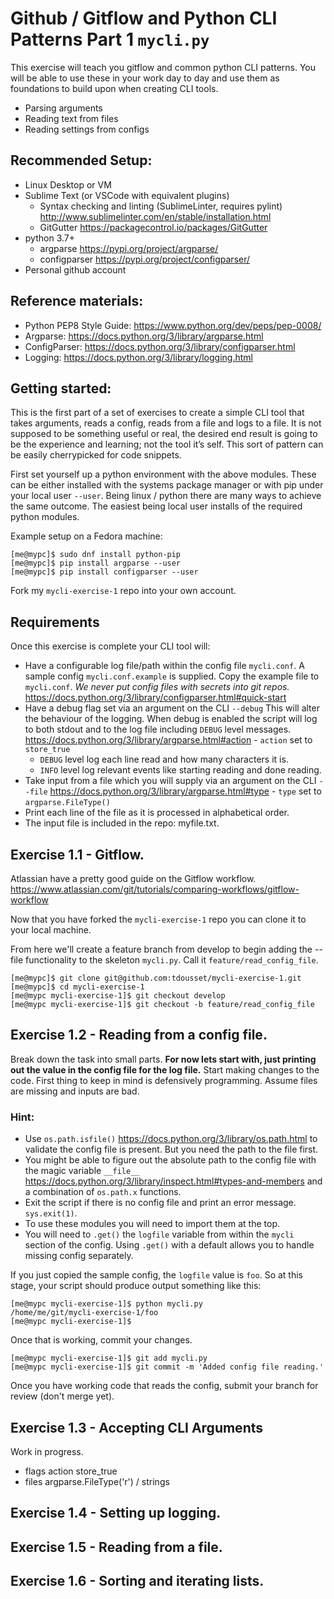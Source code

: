 # Github / Gitflow and Python CLI Patterns Part 1 `mycli.py`

This exercise will teach you gitflow and common python CLI patterns. You will be able to use these in your work day to day and use them as foundations to build upon when creating CLI tools.
* Parsing arguments
* Reading text from files
* Reading settings from configs

## Recommended Setup: ##
* Linux Desktop or VM
* Sublime Text (or VSCode with equivalent plugins)
    * Syntax checking and linting (SublimeLinter, requires pylint) http://www.sublimelinter.com/en/stable/installation.html
    * GitGutter https://packagecontrol.io/packages/GitGutter
* python 3.7+
    * argparse https://pypi.org/project/argparse/
    * configparser https://pypi.org/project/configparser/
* Personal github account

## Reference materials: ##
* Python PEP8 Style Guide: https://www.python.org/dev/peps/pep-0008/
* Argparse: https://docs.python.org/3/library/argparse.html
* ConfigParser: https://docs.python.org/3/library/configparser.html
* Logging: https://docs.python.org/3/library/logging.html

## Getting started: ##
This is the first part of a set of exercises to create a simple CLI tool that takes arguments, reads a config, reads from a file and logs to a file. It is not supposed to be something useful or real, the desired end result is going to be the experience and learning; not the tool it’s self. This sort of pattern can be easily cherrypicked for code snippets.

First set yourself up a python environment with the above modules. These can be either installed with the systems package manager or with pip under your local user `--user`. Being linux / python there are many ways to achieve the same outcome. The easiest being local user installs of the required python modules.

Example setup on a Fedora machine:
```
[me@mypc]$ sudo dnf install python-pip
[me@mypc]$ pip install argparse --user
[me@mypc]$ pip install configparser --user
```

Fork my `mycli-exercise-1` repo into your own account.

## Requirements ##
Once this exercise is complete your CLI tool will:
* Have a configurable log file/path within the config file `mycli.conf`. A sample config `mycli.conf.example` is supplied. Copy the example file to `mycli.conf`. *We never put config files with secrets into git repos.* https://docs.python.org/3/library/configparser.html#quick-start
* Have a debug flag set via an argument on the CLI `--debug` This will alter the behaviour of the logging. When debug is enabled the script will log to both stdout and to the log file including `DEBUG` level messages. https://docs.python.org/3/library/argparse.html#action - `action` set to `store_true`
    * `DEBUG` level log each line read and how many characters it is.
    * `INFO` level log relevant events like starting reading and done reading.
* Take input from a file which you will supply via an argument on the CLI `--file` https://docs.python.org/3/library/argparse.html#type - `type` set to `argparse.FileType()`
* Print each line of the file as it is processed in alphabetical order.
* The input file is included in the repo: myfile.txt.

## Exercise 1.1 - Gitflow. ##
Atlassian have a pretty good guide on the Gitflow workflow. https://www.atlassian.com/git/tutorials/comparing-workflows/gitflow-workflow

Now that you have forked the `mycli-exercise-1` repo you can clone it to your local machine.

From here we'll create a feature branch from develop to begin adding the --file functionality to the skeleton `mycli.py`. Call it `feature/read_config_file`.

```
[me@mypc]$ git clone git@github.com:tdousset/mycli-exercise-1.git
[me@mypc]$ cd mycli-exercise-1
[me@mypc mycli-exercise-1]$ git checkout develop
[me@mypc mycli-exercise-1]$ git checkout -b feature/read_config_file
```

## Exercise 1.2 - Reading from a config file. ##

Break down the task into small parts. **For now lets start with, just printing out the value in the config file for the log file.** Start making changes to the code. First thing to keep in mind is defensively programming. Assume files are missing and inputs are bad.

### Hint: ###
- Use `os.path.isfile()` https://docs.python.org/3/library/os.path.html to validate the config file is present. But you need the path to the file first.
- You might be able to figure out the absolute path to the config file with the magic variable `__file__` https://docs.python.org/3/library/inspect.html#types-and-members and a combination of `os.path.x` functions.
- Exit the script if there is no config file and print an error message. `sys.exit(1)`.
- To use these modules you will need to import them at the top.
- You will need to `.get()` the `logfile` variable from within the `mycli` section of the config. Using `.get()` with a default allows you to handle missing config separately.

If you just copied the sample config, the `logfile` value is `foo`. So at this stage, your script should produce output something like this:

```
[me@mypc mycli-exercise-1]$ python mycli.py
/home/me/git/mycli-exercise-1/foo
[me@mypc mycli-exercise-1]$
```

Once that is working, commit your changes.

```
[me@mypc mycli-exercise-1]$ git add mycli.py
[me@mypc mycli-exercise-1]$ git commit -m 'Added config file reading.'
```

Once you have working code that reads the config, submit your branch for review (don't merge yet).

## Exercise 1.3 - Accepting CLI Arguments ##

Work in progress.

* flags action store_true
* files argparse.FileType('r') / strings

## Exercise 1.4 - Setting up logging. ##

## Exercise 1.5 - Reading from a file. ##

## Exercise 1.6 - Sorting and iterating lists. ##

